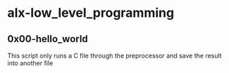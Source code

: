 # alx-low_level_programming

## 0x00-hello_world
This script only runs a C file through the preprocessor and save the result into another file